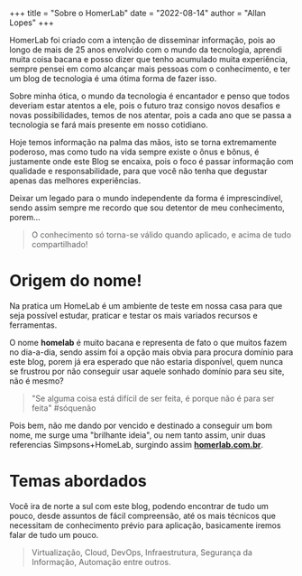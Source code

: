 +++
title = "Sobre o HomerLab"
date = "2022-08-14"
author = "Allan Lopes"
+++

HomerLab foi criado com a intenção de disseminar informação, pois ao longo de mais de 25 anos envolvido com o mundo da tecnologia, aprendi muita coisa bacana e posso dizer que tenho acumulado muita experiência, sempre pensei em como alcançar mais pessoas com o conhecimento, e ter um blog de tecnologia é uma ótima forma de fazer isso.

Sobre minha ótica, o mundo da tecnologia é encantador e penso que todos deveriam estar atentos a ele, pois o futuro traz consigo novos desafios e novas possibilidades, temos de nos atentar, pois a cada ano que se passa a tecnologia se fará mais presente em nosso cotidiano.

Hoje temos informação na palma das mãos, isto se torna extremamente poderoso, mas como tudo na vida sempre existe o ônus e bônus, é justamente onde este Blog se encaixa, pois o foco é passar informação com qualidade e responsabilidade, para que você não tenha que degustar apenas das melhores experiências.

Deixar um legado para o mundo independente da forma é imprescindível, sendo assim sempre me recordo que sou detentor de meu conhecimento, porem...

> O conhecimento só torna-se válido quando aplicado, e acima de tudo compartilhado!

# Origem do nome!

Na pratica um HomeLab é um ambiente de teste em nossa casa para que seja possível estudar, praticar e testar os mais variados recursos e ferramentas.

O nome **homelab**  é muito bacana e representa de fato o que muitos fazem no dia-a-dia, sendo assim foi a opção mais obvia para procura domínio para este blog, porem já era esperado que não estaria disponível, quem nunca se frustrou por não conseguir usar aquele sonhado domínio para seu site, não é mesmo?

> "Se alguma coisa está difícil de ser feita, é porque não é para ser feita" #sóquenão

Pois bem, não me dando por vencido e destinado a conseguir um bom nome, me surge uma "brilhante ideia", ou nem tanto assim, unir duas referencias Simpsons+HomeLab, surgindo assim [**homerlab.com.br**](https://homerlab.com.br/).

# Temas abordados

Você ira de norte a sul com este blog, podendo encontrar de tudo um pouco, desde assuntos de fácil compreensão, até os mais técnicos que necessitam de conhecimento prévio para aplicação, basicamente iremos falar de tudo um pouco.

> Virtualização, Cloud, DevOps, Infraestrutura, Segurança da Informação, Automação entre outros.
